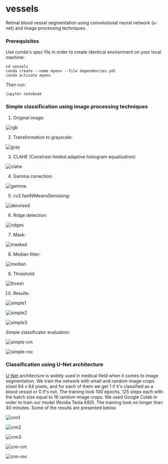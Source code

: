 # vessels
Retinal blood vessel segmentation using convolutional neural network (u-net) and image processing techniques.

### Prerequisites
Use conda's spec file in order to create identical environment on your local machine:

```
cd vessels
conda create --name myenv --file dependencies.yml
conda activate myenv
```
Then run:
```
jupyter notebook
```

### Simple classification using image processing techniques
1. Original image:

![rgb](basic/rgb.PNG)

2. Transformation to grayscale:

![gray](basic/gray.PNG)

3. CLAHE (Constrast-limited adaptive histogram equalization):

![clahe](basic/clahe.PNG)

4. Gamma correction:

![gamma](basic/gamma.PNG)

5. cv2.fastNlMeansDenoising:

![denoised](basic/denoised.PNG)

6. Ridge detection:

![ridges](basic/ridges.PNG)

7. Mask:

![masked](basic/masked.PNG)

8. Median filter: 

![median](basic/median.PNG)

9. Threshold: 

![thresh](basic/thresh.PNG)

10. Results:


![simple1](results/simple/1.PNG)

![simple2](results/simple/2.PNG)

![simple3](results/simple/3.PNG)

Simple classificator evaluation:

![simple-cm](results/simple/cm.PNG)

![simple-roc](results/simple/ROC.PNG)

### Classification using U-Net architecture
[U-Net](https://en.wikipedia.org/wiki/U-Net) architecture is widely used in medical field when it comes to image segmentation. We train the network with small and random image crops sized 64 x 64 pixels, and for each of them we get 1 if it's classified as a blood vessel or 0 if's not. The training took 100 epochs, 125 steps each with the batch size equal to 16 random image crops. We used Google Colab in order to train our model (Nvidia Tesla K80). The training took no longer than 40 minutes. Some of the results are presented below:

![cnn1](results/cnn/1.PNG)

![cnn2](results/cnn/2.PNG)

![cnn3](results/cnn/3.PNG)

![cnn-cm](results/cnn/cm.PNG)

![cnn-roc](results/cnn/ROC.PNG)
